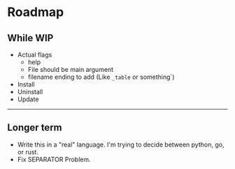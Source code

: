# Roadmap

## While WIP

* Actual flags
    * help
    * File should be main argument
    * filename ending to add (Like `_table` or something`)
* Install
* Uninstall
* Update


----

## Longer term

* Write this in a "real" language. I'm trying to decide between python, go, or rust.
* Fix SEPARATOR Problem.
